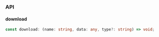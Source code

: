 

### API

#### download

```ts
const download: (name: string, data: any, type?: string) => void;
```

